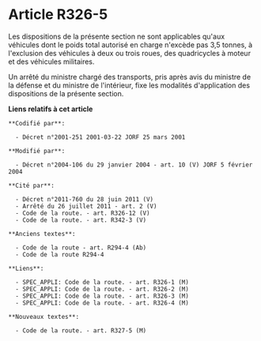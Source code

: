 # Article R326-5

Les dispositions de la présente section ne sont applicables qu'aux véhicules dont le poids total autorisé en charge n'excède
pas 3,5 tonnes, à l'exclusion des véhicules à deux ou trois roues, des quadricycles à moteur et des véhicules militaires.

Un arrêté du ministre chargé des transports, pris après avis du ministre de la défense et du ministre de l'intérieur, fixe
les modalités d'application des dispositions de la présente section.

**Liens relatifs à cet article**

	**Codifié par**:

	  - Décret n°2001-251 2001-03-22 JORF 25 mars 2001

	**Modifié par**:

	  - Décret n°2004-106 du 29 janvier 2004 - art. 10 (V) JORF 5 février 2004

	**Cité par**:

	  - Décret n°2011-760 du 28 juin 2011 (V)
	  - Arrêté du 26 juillet 2011 - art. 2 (V)
	  - Code de la route. - art. R326-12 (V)
	  - Code de la route. - art. R342-3 (V)

	**Anciens textes**:

	  - Code de la route - art. R294-4 (Ab)
	  - Code de la route R294-4

	**Liens**:

	  - SPEC_APPLI: Code de la route. - art. R326-1 (M)
	  - SPEC_APPLI: Code de la route. - art. R326-2 (M)
	  - SPEC_APPLI: Code de la route. - art. R326-3 (M)
	  - SPEC_APPLI: Code de la route. - art. R326-4 (M)

	**Nouveaux textes**:

	  - Code de la route. - art. R327-5 (M)
